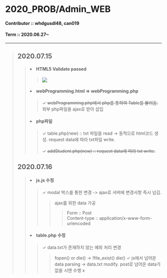 # 2020_PROB/Admin_WEB
#### Contributor :: whdgusdl48, can019
#### Term :: 2020.06.27~
<hr/>

>## **2020.07.15**
> >#### <li> **HTML5 Validate passed**
> > > <img src = "https://user-images.githubusercontent.com/26926966/87548043-ec73a100-c6e6-11ea-9ada-1a8acc19ead3.png" >
> >#### <li> **webProgramming.html => webProgramming.php**
> > > ✓ ~~webProgramming.php에서 php를 통하여 Table를 불러옴.~~ 외부 php파일을 ajax로 받아 삽입  
> >#### <li> **php파일**
> > > ✓ table.php(new) :: txt 파일을 read -> 동적으로 html코드 생성. request data에 따라 txt파일 write.<br>   
> > > ✓ ~~addStudent.php(new) :: request data에 따라 txt write.~~
>## **2020.07.16**
> >#### <li> **js.js 수정**
> > > ✓ modal 박스를 통한 변경 -> ajax로 서버에 변경사항 즉시 넘김.
> > > > ajax를 위한 data 가공
> > > > > Form :: Post<br/>
> > > > > Content-type :: application/x-www-form-urlencoded
> >#### <li> **table.php 수정**
> > > ✓ data.txt가 존재하지 않는 예외 처리 변경
> > > >  fopen() or die() ->  !file_exist() die()
> > > ✓ js에서 넘어온 data parsing -> data.txt modify.
> > > > post로 넘어온 data가 없을 시엔 수행 x
